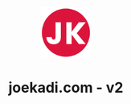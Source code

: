 <div align="center">
  <img alt="Logo" src="public/favicon.png" width="100" />
</div>
<h1 align="center">
  joekadi.com - v2
</h1>
